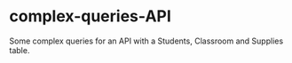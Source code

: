 # complex-queries-API
Some complex queries for an API with a Students, Classroom and Supplies table.
